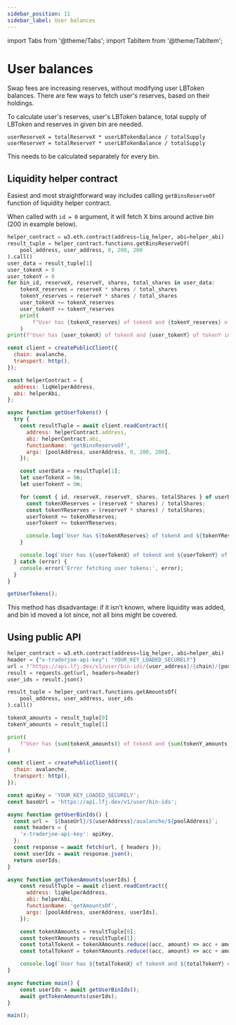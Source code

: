 ```yaml
---
sidebar_position: 11
sidebar_label: User balances
---
```


import Tabs from '@theme/Tabs';
import TabItem from '@theme/TabItem';

# User balances
Swap fees are increasing reserves, without modifying user LBToken balances. 
There are few ways to fetch user's reserves, based on their holdings.


To calculate user's reserves, user's LBToken balance, total supply of LBToken and reserves in given bin are needed.

```
userReserveX = totalReserveX * userLBTokenBalance / totalSupply
userReserveY = totalReserveY * userLBTokenBalance / totalSupply
```

This needs to be calculated separately for every bin.

## Liquidity helper contract

Easiest and most straightforward way includes calling `getBinsReserveOf` function of liquidity helper contract.

When called with `id = 0` argument, it will fetch X bins around active bin (200 in example below).

<Tabs>
<TabItem value="python" label="Python" default>

```python
helper_contract = w3.eth.contract(address=liq_helper, abi=helper_abi)
result_tuple = helper_contract.functions.getBinsReserveOf(
    pool_address, user_address, 0, 200, 200
).call()
user_data = result_tuple[1]
user_tokenX = 0
user_tokenY = 0
for bin_id, reserveX, reserveY, shares, total_shares in user_data:
    tokenX_reserves = reserveX * shares / total_shares
    tokenY_reserves = reserveY * shares / total_shares
    user_tokenX += tokenX_reserves
    user_tokenY += tokenY_reserves
    print(
        f"User has {tokenX_reserves} of tokenX and {tokenY_reserves} of tokenY in bin {bin_id}"
    )
print(f"User has {user_tokenX} of tokenX and {user_tokenY} of tokenY in total")
```

</TabItem>
<TabItem value="javascript" label="Javascript" default>

```javascript
const client = createPublicClient({
  chain: avalanche,
  transport: http(),
});

const helperContract = {
  address: liqHelperAddress,
  abi: helperAbi,
};

async function getUserTokens() {
  try {
    const resultTuple = await client.readContract({
      address: helperContract.address,
      abi: helperContract.abi,
      functionName: 'getBinsReserveOf',
      args: [poolAddress, userAddress, 0, 200, 200],
    });

    const userData = resultTuple[1];
    let userTokenX = 0n;
    let userTokenY = 0n;

    for (const { id, reserveX, reserveY, shares, totalShares } of userData) {
      const tokenXReserves = (reserveX * shares) / totalShares;
      const tokenYReserves = (reserveY * shares) / totalShares;
      userTokenX += tokenXReserves;
      userTokenY += tokenYReserves;

      console.log(`User has ${tokenXReserves} of tokenX and ${tokenYReserves} of tokenY in bin ${id}`);
    }

    console.log(`User has ${userTokenX} of tokenX and ${userTokenY} of tokenY in total`);
  } catch (error) {
    console.error('Error fetching user tokens:', error);
  }
}

getUserTokens();
```

</TabItem>
</Tabs>

This method has disadvantage: if it isn't known, where liquidity was added, and bin id moved a lot since, not all bins might be covered.

## Using public API


<Tabs>
<TabItem value="python" label="Python" default>

```python
helper_contract = w3.eth.contract(address=liq_helper, abi=helper_abi)
header = {"x-traderjoe-api-key": "YOUR_KEY_LOADED_SECURELY"}
url = f"https://api.lfj.dev/v1/user/bin-ids/{user_address}/{chain}/{pool_address}"
result = requests.get(url, headers=header)
user_ids = result.json()

result_tuple = helper_contract.functions.getAmountsOf(
    pool_address, user_address, user_ids
).call()

tokenX_amounts = result_tuple[0]
tokenY_amounts = result_tuple[1]

print(
    f"User has {sum(tokenX_amounts)} of tokenX and {sum(tokenY_amounts)} of tokenY in total"
)
```

</TabItem>
<TabItem value="javascript" label="Javascript" default>

```javascript
const client = createPublicClient({
  chain: avalanche,
  transport: http(),
});

const apiKey = 'YOUR_KEY_LOADED_SECURELY';
const baseUrl = 'https://api.lfj.dev/v1/user/bin-ids';

async function getUserBinIds() {
  const url = `${baseUrl}/${userAddress}/avalanche/${poolAddress}`;
  const headers = {
    'x-traderjoe-api-key': apiKey,
  };
  const response = await fetch(url, { headers });
  const userIds = await response.json();
  return userIds;
}

async function getTokenAmounts(userIds) {
    const resultTuple = await client.readContract({
      address: liqHelperAddress,
      abi: helperAbi,
      functionName: 'getAmountsOf',
      args: [poolAddress, userAddress, userIds],
    });

    const tokenXAmounts = resultTuple[0]; 
    const tokenYAmounts = resultTuple[1]; 
    const totalTokenX = tokenXAmounts.reduce((acc, amount) => acc + amount, 0n);
    const totalTokenY = tokenYAmounts.reduce((acc, amount) => acc + amount, 0n);

    console.log(`User has ${totalTokenX} of tokenX and ${totalTokenY} of tokenY in total`);
}

async function main() {
    const userIds = await getUserBinIds();
    await getTokenAmounts(userIds);
}

main();
```

</TabItem>
</Tabs>

